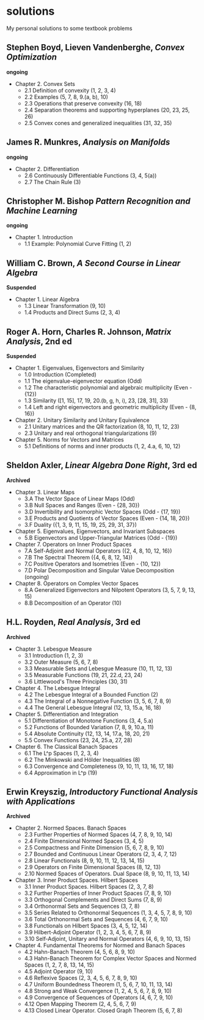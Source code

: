 # solutions
My personal solutions to some textbook problems

## Stephen Boyd, Lieven Vandenberghe, *Convex Optimization*

**ongoing**
* Chapter 2. Convex Sets
  * 2.1 Definition of convexity (1, 2, 3, 4)
  * 2.2 Examples (5, 7, 8, 9.(a, b), 10)
  * 2.3 Operations that preserve convexity (16, 18)
  * 2.4 Separation theorems and supporting hyperplanes (20, 23, 25, 26)
  * 2.5 Convex cones and generalized inequalities (31, 32, 35)

## James R. Munkres, *Analysis on Manifolds*

**ongoing**
* Chapter 2. Differentiation
  * 2.6 Continuously Differentiable Functions (3, 4, 5(a))
  * 2.7 The Chain Rule (3)

## Christopher M. Bishop *Pattern Recognition and Machine Learning*

**ongoing**
* Chapter 1. Introduction
  * 1.1 Example: Polynomial Curve Fitting (1, 2)

## William C. Brown, *A Second Course in Linear Algebra*

**Suspended**
* Chapter 1. Linear Algebra
  * 1.3 Linear Transformation (9, 10)
  * 1.4 Products and Direct Sums (2, 3, 4)

## Roger A. Horn, Charles R. Johnson, *Matrix Analysis*, 2nd ed

**Suspended**
* Chapter 1. Eigenvalues, Eigenvectors and Similarity
  * 1.0 Introduction (Completed)
  * 1.1 The eigenvalue-eigenvector equation (Odd)
  * 1.2 The characteristic polynomial and algebraic multiplicity (Even - {12})
  * 1.3 Similarity ([1, 15], 17, 19, 20.(b, g, h, i), 23, [28, 31], 33)
  * 1.4 Left and right eigenvectors and geometric multiplicity (Even - {8, 16})
* Chapter 2. Unitary Similarity and Unitary Equivalence
  * 2.1 Unitary matrices and the QR factorization (8, 10, 11, 12, 23)
  * 2.3 Unitary and real orthogonal triangularizations (9)
* Chapter 5. Norms for Vectors and Matrices
  * 5.1 Definitions of norms and inner products (1, 2, 4.a, 6, 10, 12)

## Sheldon Axler, *Linear Algebra Done Right*, 3rd ed

**Archived**
* Chapter 3. Linear Maps
  * 3.A The Vector Space of Linear Maps (Odd)
  * 3.B Null Spaces and Ranges (Even - {28, 30})
  * 3.D Invertibility and Isomorphic Vector Spaces (Odd - {17, 19})
  * 3.E Products and Quotients of Vector Spaces (Even - {14, 18, 20})
  * 3.F Duality ({1, 3, 9, 11, 15, 19, 25, 29, 31, 37})
* Chapter 5. Eigenvalues, Eigenvectors, and Invariant Subspaces
  * 5.B Eigenvectors and Upper-Triangular Matrices (Odd - {19})
* Chapter 7. Operators on Inner Product Spaces
  * 7.A Self-Adjoint and Normal Operators ({2, 4, 8, 10, 12, 16})
  * 7.B The Spectral Theorem ({4, 6, 8, 12, 14})
  * 7.C Positive Operators and Isometries (Even - {10, 12})
  * 7.D Polar Decomposition and Singular Value Decomposition (ongoing)
* Chapter 8. Operators on Complex Vector Spaces
  * 8.A Generalized Eigenvectors and Nilpotent Operators (3, 5, 7, 9, 13, 15)
  * 8.B Decomposition of an Operator (10)

## H.L. Royden, *Real Analysis*, 3rd ed

**Archived**
* Chapter 3. Lebesgue Measure
  * 3.1 Introduction (1, 2, 3)
  * 3.2 Outer Measure (5, 6, 7, 8)
  * 3.3 Measurable Sets and Lebesgue Measure (10, 11, 12, 13)
  * 3.5 Measurable Functions (19, 21, 22.d, 23, 24)
  * 3.6 Littlewood's Three Principles (30, 31)
* Chapter 4. The Lebesgue Integral
  * 4.2 The Lebesgue Integral of a Bounded Function (2)
  * 4.3 The Integral of a Nonnegative Function (3, 5, 6, 7, 8, 9)
  * 4.4 The General Lebesgue Integral (12, 13, 15.a, 16, 18)
* Chapter 5. Differentiation and Integration
  * 5.1 Differentiation of Monotone Functions (3, 4, 5.a)
  * 5.2 Functions of Bounded Variation (7, 8, 9, 10.a, 11)
  * 5.4 Absolute Continuity (12, 13, 14, 17.a, 18, 20, 21)
  * 5.5 Convex Functions (23, 24, 25.a, 27, 28)
* Chapter 6. The Classical Banach Spaces
  * 6.1 The L^p Spaces (1, 2, 3, 4)
  * 6.2 The Minkowski and Hölder Inequalities (8)
  * 6.3 Convergence and Completeness (9, 10, 11, 13, 16, 17, 18)
  * 6.4 Approximation in L^p (19)

## Erwin Kreyszig, *Introductory Functional Analysis with Applications*

**Archived**
* Chapter 2. Normed Spaces. Banach Spaces
  * 2.3 Further Properties of Normed Spaces (4, 7, 8, 9, 10, 14)
  * 2.4 Finite Dimensional Normed Spaces (3, 4, 5)
  * 2.5 Compactness and Finite Dimension (5, 6, 7, 8, 9, 10)
  * 2.7 Bounded and Continuous Linear Operators (2, 3, 4, 7, 12)
  * 2.8 Linear Functionals (8, 9, 10, 11, 12, 13, 14, 15)
  * 2.9 Operators on Finite Dimensional Spaces (8, 12, 13)
  * 2.10 Normed Spaces of Operators. Dual Space (8, 9, 10, 11, 13, 14)
* Chapter 3. Inner Product Spaces. Hilbert Spaces
  * 3.1 Inner Product Spaces. Hilbert Spaces (2, 3, 7, 8)
  * 3.2 Further Properties of Inner Product Spaces (7, 8, 9, 10)
  * 3.3 Orthogonal Complements and Direct Sums (7, 8, 9)
  * 3.4 Orthonormal Sets and Sequences (3, 7, 8)
  * 3.5 Series Related to Orthonormal Sequences (1, 3, 4, 5, 7, 8, 9, 10)
  * 3.6 Total Orthonormal Sets and Sequences (4, 6, 7, 9, 10)
  * 3.8 Functionals on Hilbert Spaces (3, 4, 5, 12, 14)
  * 3.9 Hilbert-Adjoint Operator (1, 2, 3, 4, 5, 6, 7, 8, 9)
  * 3.10 Self-Adjoint, Unitary and Normal Operators (4, 6, 9, 10, 13, 15)
* Chapter 4. Fundamental Theorems for Normed and Banach Spaces
  * 4.2 Hahn-Banach Theorem (4, 5, 6, 8, 9, 10)
  * 4.3 Hahn-Banach Theorem for Complex Vector Spaces and Normed Spaces (1, 2, 7, 8, 13, 14, 15)
  * 4.5 Adjoint Operator (9, 10)
  * 4.6 Reflexive Spaces (2, 3, 4, 5, 6, 7, 8, 9, 10)
  * 4.7 Uniform Boundedness Theorem (1, 5, 6, 7, 10, 11, 13, 14)
  * 4.8 Strong and Weak Convergence (1, 2, 4, 5, 6, 7, 8, 9, 10)
  * 4.9 Convergence of Sequences of Operators (4, 6, 7, 9, 10)
  * 4.12 Open Mapping Theorem (2, 4, 5, 6, 7, 9)
  * 4.13 Closed Linear Operator. Closed Graph Theorem (5, 6, 7, 8)
